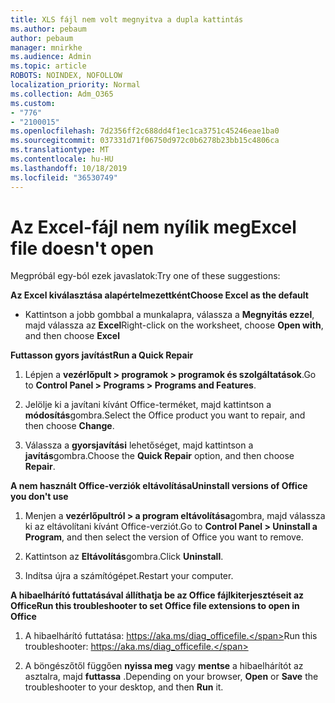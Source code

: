```yaml
---
title: XLS fájl nem volt megnyitva a dupla kattintás
ms.author: pebaum
author: pebaum
manager: mnirkhe
ms.audience: Admin
ms.topic: article
ROBOTS: NOINDEX, NOFOLLOW
localization_priority: Normal
ms.collection: Adm_O365
ms.custom:
- "776"
- "2100015"
ms.openlocfilehash: 7d2356ff2c688dd4f1ec1ca3751c45246eae1ba0
ms.sourcegitcommit: 037331d71f06750d972c0b6278b23bb15c4806ca
ms.translationtype: MT
ms.contentlocale: hu-HU
ms.lasthandoff: 10/18/2019
ms.locfileid: "36530749"
---
```

# <a name="excel-file-doesnt-open"></a><span data-ttu-id="f3d90-102">Az Excel-fájl nem nyílik meg</span><span class="sxs-lookup"><span data-stu-id="f3d90-102">Excel file doesn't open</span></span>

<span data-ttu-id="f3d90-103">Megpróbál egy-ból ezek javaslatok:</span><span class="sxs-lookup"><span data-stu-id="f3d90-103">Try one of these suggestions:</span></span>

<span data-ttu-id="f3d90-104">**Az Excel kiválasztása alapértelmezettként**</span><span class="sxs-lookup"><span data-stu-id="f3d90-104">**Choose Excel as the default**</span></span>

* <span data-ttu-id="f3d90-105">Kattintson a jobb gombbal a munkalapra, válassza a **Megnyitás ezzel**, majd válassza az **Excel**</span><span class="sxs-lookup"><span data-stu-id="f3d90-105">Right-click on the worksheet, choose **Open with**, and then choose **Excel**</span></span>

<span data-ttu-id="f3d90-106">**Futtasson gyors javítást**</span><span class="sxs-lookup"><span data-stu-id="f3d90-106">**Run a Quick Repair**</span></span>

1. <span data-ttu-id="f3d90-107">Lépjen a **vezérlőpult > programok > programok és szolgáltatások**.</span><span class="sxs-lookup"><span data-stu-id="f3d90-107">Go to **Control Panel > Programs > Programs and Features**.</span></span>

2. <span data-ttu-id="f3d90-108">Jelölje ki a javítani kívánt Office-terméket, majd kattintson a **módosítás**gombra.</span><span class="sxs-lookup"><span data-stu-id="f3d90-108">Select the Office product you want to repair, and then choose **Change**.</span></span>

3. <span data-ttu-id="f3d90-109">Válassza a **gyorsjavítási** lehetőséget, majd kattintson a **javítás**gombra.</span><span class="sxs-lookup"><span data-stu-id="f3d90-109">Choose the **Quick Repair** option, and then choose **Repair**.</span></span>

<span data-ttu-id="f3d90-110">**A nem használt Office-verziók eltávolítása**</span><span class="sxs-lookup"><span data-stu-id="f3d90-110">**Uninstall versions of Office you don't use**</span></span>

1. <span data-ttu-id="f3d90-111">Menjen a **vezérlőpultról > a program eltávolítása**gombra, majd válassza ki az eltávolítani kívánt Office-verziót.</span><span class="sxs-lookup"><span data-stu-id="f3d90-111">Go to **Control Panel > Uninstall a Program**, and then select the version of Office you want to remove.</span></span>

2. <span data-ttu-id="f3d90-112">Kattintson az **Eltávolítás**gombra.</span><span class="sxs-lookup"><span data-stu-id="f3d90-112">Click **Uninstall**.</span></span>

3. <span data-ttu-id="f3d90-113">Indítsa újra a számítógépet.</span><span class="sxs-lookup"><span data-stu-id="f3d90-113">Restart your computer.</span></span>

<span data-ttu-id="f3d90-114">**A hibaelhárító futtatásával állíthatja be az Office fájlkiterjesztéseit az Office**</span><span class="sxs-lookup"><span data-stu-id="f3d90-114">**Run this troubleshooter to set Office file extensions to open in Office**</span></span>

1. <span data-ttu-id="f3d90-115">A hibaelhárító futtatása: https://aka.ms/diag_officefile.</span><span class="sxs-lookup"><span data-stu-id="f3d90-115">Run this troubleshooter: https://aka.ms/diag_officefile.</span></span>

2. <span data-ttu-id="f3d90-116">A böngészőtől függően **nyissa meg** vagy **mentse** a hibaelhárítót az asztalra, majd **futtassa** .</span><span class="sxs-lookup"><span data-stu-id="f3d90-116">Depending on your browser, **Open** or **Save** the troubleshooter to your desktop, and then **Run** it.</span></span>
